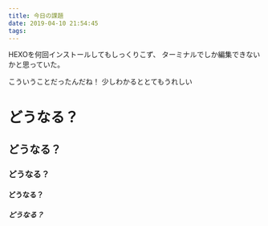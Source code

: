 ```yaml
---
title: 今日の課題
date: 2019-04-10 21:54:45
tags:
---
```


HEXOを何回インストールしてもしっくりこず、
ターミナルでしか編集できないかと思っていた。

こういうことだったんだね！
少しわかるととてもうれしい

<h1>どうなる？</h1>
<h2>どうなる？</h2>
<h3>どうなる？</h3>
<h4>どうなる？</h4>
<h5>どうなる？</h5>